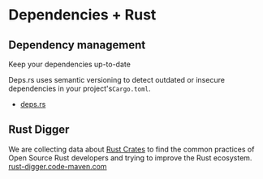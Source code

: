 # Dependencies + Rust

## Dependency management

Keep your dependencies up-to-date

Deps.rs uses semantic versioning to detect outdated or insecure dependencies in your project's`Cargo.toml`.

- [deps.rs](https://deps.rs/)

## Rust Digger

We are collecting data about [Rust Crates](https://crates.io/) to find the common practices of Open Source Rust developers and trying to improve the Rust ecosystem. [rust-digger.code-maven.com](https://rust-digger.code-maven.com/)
